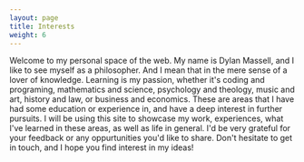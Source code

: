 ```yaml
---
layout: page
title: Interests
weight: 6
---
```


Welcome to my personal space of the web. My name is Dylan Massell, and I like to see myself as a philosopher.
And I mean that in the mere sense of a lover of knowledge. Learning is my passion, whether it's coding and programing,
mathematics and science, psychology and theology, music and art, history and law, or business and economics. These are
areas that I have had some education or experience in, and have a deep interest in further pursuits. I will be using this
site to showcase my work, experiences, what I've learned in these areas, as well as life in general. I'd be very
grateful for your feedback or any oppurtunities you'd like to share. Don't hesitate to get in touch,
and I hope you find interest in my ideas!

